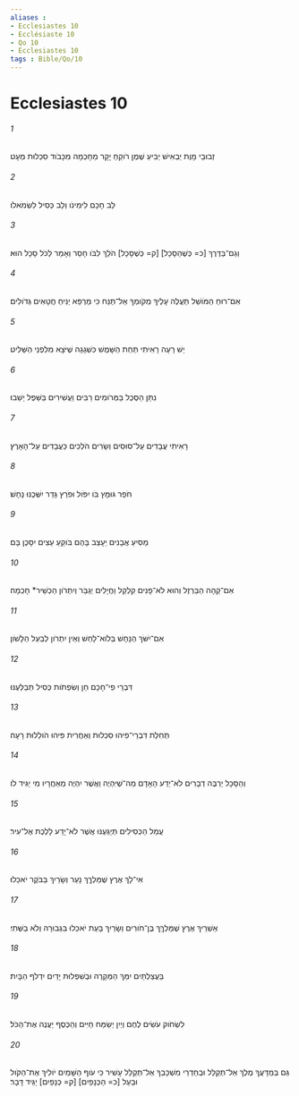 ```yaml
---
aliases : 
- Ecclesiastes 10
- Ecclésiaste 10
- Qo 10
- Ecclesiastes 10
tags : Bible/Qo/10
---
```


# Ecclesiastes 10

###### 1
זְבוּבֵי מָוֶת יַבְאִישׁ יַבִּיעַ שֶׁמֶן רֹוקֵחַ יָקָר מֵחָכְמָה מִכָּבֹוד סִכְלוּת מְעָט׃
###### 2
לֵב חָכָם לִימִינֹו וְלֵב כְּסִיל לִשְׂמֹאלֹו׃
###### 3
וְגַם־בַּדֶּרֶךְ [כ= כְּשֶׁהַסָּכָל] [ק= כְּשֶׁסָּכָל] הֹלֵךְ לִבֹּו חָסֵר וְאָמַר לַכֹּל סָכָל הוּא׃
###### 4
אִם־רוּחַ הַמֹּושֵׁל תַּעֲלֶה עָלֶיךָ מְקֹומְךָ אַל־תַּנַּח כִּי מַרְפֵּא יַנִּיחַ חֲטָאִים גְּדֹולִים׃
###### 5
יֵשׁ רָעָה רָאִיתִי תַּחַת הַשָּׁמֶשׁ כִּשְׁגָגָה שֶׁיֹּצָא מִלִּפְנֵי הַשַּׁלִּיט׃
###### 6
נִתַּן הַסֶּכֶל בַּמְּרֹומִים רַבִּים וַעֲשִׁירִים בַּשֵּׁפֶל יֵשֵׁבוּ׃
###### 7
רָאִיתִי עֲבָדִים עַל־סוּסִים וְשָׂרִים הֹלְכִים כַּעֲבָדִים עַל־הָאָרֶץ׃
###### 8
חֹפֵר גּוּמָּץ בֹּו יִפֹּול וּפֹרֵץ גָּדֵר יִשְּׁכֶנּוּ נָחָשׁ׃
###### 9
מַסִּיעַ אֲבָנִים יֵעָצֵב בָּהֶם בֹּוקֵעַ עֵצִים יִסָּכֶן בָּם׃
###### 10
אִם־קֵהָה הַבַּרְזֶל וְהוּא לֹא־פָנִים קִלְקַל וַחֲיָלִים יְגַבֵּר וְיִתְרֹון הַכְשֵׁיר* חָכְמָה׃
###### 11
אִם־יִשֹּׁךְ הַנָּחָשׁ בְּלֹוא־לָחַשׁ וְאֵין יִתְרֹון לְבַעַל הַלָּשֹׁון׃
###### 12
דִּבְרֵי פִי־חָכָם חֵן וְשִׂפְתֹות כְּסִיל תְּבַלְּעֶנּוּ׃
###### 13
תְּחִלַּת דִּבְרֵי־פִיהוּ סִכְלוּת וְאַחֲרִית פִּיהוּ הֹולֵלוּת רָעָה׃
###### 14
וְהַסָּכָל יַרְבֶּה דְבָרִים לֹא־יֵדַע הָאָדָם מַה־שֶׁיִּהְיֶה וַאֲשֶׁר יִהְיֶה מֵאַחֲרָיו מִי יַגִּיד לֹו׃
###### 15
עֲמַל הַכְּסִילִים תְּיַגְּעֶנּוּ אֲשֶׁר לֹא־יָדַע לָלֶכֶת אֶל־עִיר׃
###### 16
אִי־לָךְ אֶרֶץ שֶׁמַּלְךֵּךְ נָעַר וְשָׂרַיִךְ בַּבֹּקֶר יֹאכֵלוּ׃
###### 17
אַשְׁרֵיךְ אֶרֶץ שֶׁמַּלְךֵּךְ בֶּן־חֹורִים וְשָׂרַיִךְ בָּעֵת יֹאכֵלוּ בִּגְבוּרָה וְלֹא בַשְּׁתִי׃
###### 18
בַּעֲצַלְתַּיִם יִמַּךְ הַמְּקָרֶה וּבְשִׁפְלוּת יָדַיִם יִדְלֹף הַבָּיִת׃
###### 19
לִשְׂחֹוק עֹשִׂים לֶחֶם וְיַיִן יְשַׂמַּח חַיִּים וְהַכֶּסֶף יַעֲנֶה אֶת־הַכֹּל׃
###### 20
גַּם בְּמַדָּעֲךָ מֶלֶךְ אַל־תְּקַלֵּל וּבְחַדְרֵי מִשְׁכָּבְךָ אַל־תְּקַלֵּל עָשִׁיר כִּי עֹוף הַשָּׁמַיִם יֹולִיךְ אֶת־הַקֹּול וּבַעַל [כ= הַכְּנָפַיִם] [ק= כְּנָפַיִם] יַגֵּיד דָּבָר׃
